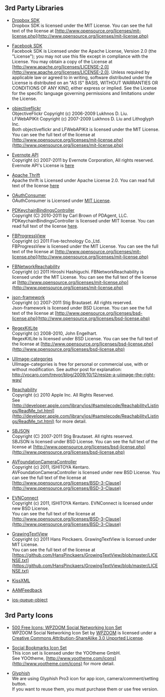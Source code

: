 3rd Party Libraries
----------------------------------
 * [Dropbox SDK](https://www.dropbox.com/developers/reference/sdk)  
    Dropbox SDK is licensed under the MIT License. You can see the full text of the license at [http://www.opensource.org/licenses/mit-license.php](http://www.opensource.org/licenses/mit-license.php)

 * [Facebook SDK](https://github.com/facebook/facebook-ios-sdk)  
    Facebook SDK is Licensed under the Apache License, Version 2.0 (the "License"); you may not use this file except in compliance with the License. You may obtain a copy of the License at [http://www.apache.org/licenses/LICENSE-2.0](http://www.apache.org/licenses/LICENSE-2.0). Unless required by applicable law or agreed to in writing, software distributed under the License is distributed on an "AS IS" BASIS, WITHOUT WARRANTIES OR CONDITIONS OF ANY KIND, either express or implied. See the License for the specific language governing permissions and limitations under the License.

 * [objectiveflickr](https://github.com/lukhnos/objectiveflickr)  
    ObjectiveFlickr Copyright (c) 2006-2009 Lukhnos D. Liu.      
    LFWebAPIKit Copyright (c) 2007-2009 Lukhnos D. Liu and Lithoglyph Inc.      
    Both objectiveflickr and LFWebAPIKit is licensed under the MIT License. You can see the full text of the license at [http://www.opensource.org/licenses/mit-license.php](http://www.opensource.org/licenses/mit-license.php)

 * [Evernote API](http://www.evernote.com/about/developer/api/)  
Copyright (c) 2007-2011 by Evernote Corporation, All rights reserved.  
Evernote API's License is [here](https://github.com/kent013/EVNConnect/blob/master/Libraries/Evernote/evernote/LICENSE.txt)
 
 * [Apache Thrift](http://thrift.apache.org/)  
Apache thrift is Licensed under Apache License 2.0. You can read full text of the license [here](https://github.com/kent013/EVNConnect/blob/master/Libraries/Evernote/thrift/APACHE-LICENSE-2.0.txt)  

 * [OAuthConsumer](http://code.google.com/p/oauthconsumer/)  
OAuthConsumer is Licensed under [MIT License](http://www.opensource.org/licenses/mit-license.php).
   
 * [PDKeychainBindingsController](https://github.com/carlbrown/PDKeychainBindingsController)  
Copyright (C) 2010-2011 by Carl Brown of PDAgent, LLC.  
PDKeychainBindingsController is licensed under MIT license. You can read full text of the license [here](https://github.com/carlbrown/PDKeychainBindingsController/blob/master/LICENSE).

 * [FBProgressView](https://github.com/dev5tec/FBProgressView)  
    Copyright (c) 2011 Five-technology Co.,Ltd.  
    FBProgressView is licensed under the MIT License. You can see the full text of the license at [http://www.opensource.org/licenses/mit-license.php](http://www.opensource.org/licenses/mit-license.php)

 * [FBNetworkReachability](https://github.com/dev5tec/FBNetworkReachability)  
    Copyright (c) 2011 Hiroshi Hashiguchi.
    FBNetworkReachability is licensed under the MIT License. You can see the full text of the license at [http://www.opensource.org/licenses/mit-license.php](http://www.opensource.org/licenses/mit-license.php)

 * [json-framework](https://github.com/stig/json-framework/)  
    Copyright (c) 2007-2011 Stig Brautaset. All rights reserved.  
    Json-framework is licensed under BSD License. You can see the full text of the license at [http://www.opensource.org/licenses/bsd-license.php](http://www.opensource.org/licenses/bsd-license.php)

 * [RegexKitLite](http://regexkit.sourceforge.net/RegexKitLite/)  
    Copyright (c) 2008-2010, John Engelhart.  
    RegexKitLite is licensed under BSD License. You can see the full text of the license at [http://www.opensource.org/licenses/bsd-license.php](http://www.opensource.org/licenses/bsd-license.php)

 * [UIImage-categories](https://github.com/jchatard/UIImage-categories)  
    UIImage-categories is free for personal or commercial use, with or without modification.
    See author post for explanation: http://vocaro.com/trevor/blog/2009/10/12/resize-a-uiimage-the-right-way/

 * [Reachability](http://developer.apple.com/library/ios/#samplecode/Reachability/Introduction/Intro.html)  
    Copyright (c) 2010 Apple Inc. All Rights Reserved.  
    See [http://developer.apple.com/library/ios/#samplecode/Reachability/Listings/ReadMe_txt.html](http://developer.apple.com/library/ios/#samplecode/Reachability/Listings/ReadMe_txt.html) for more detail.

 * [SBJSON](https://github.com/stig/json-framework/)  
    Copyright (C) 2007-2011 Stig Brautaset. All rights reserved.  
    SBJSON is licensed under BSD License. You can see the full text of the license at [http://www.opensource.org/licenses/bsd-license.php](http://www.opensource.org/licenses/bsd-license.php)

 * [AVFoundationCameraController](https://github.com/kent013/AVFoundationCameraController)  
    Copyright (c) 2011, ISHITOYA Kentaro.  
    AVFoundationCameraController is licensed under new BSD License. You can see the full text of the license at [http://www.opensource.org/licenses/BSD-3-Clause](http://www.opensource.org/licenses/BSD-3-Clause)

 * [EVNConnect](https://github.com/kent013/EVNConnect)  
Copyright (c) 2011, ISHITOYA Kentaro. 
EVNConnect is licensed under new BSD License.  
You can see the full text of the license at [http://www.opensource.org/licenses/BSD-3-Clause](http://www.opensource.org/licenses/BSD-3-Clause)

 * [GrawingTextView](https://github.com/kent013/EVNConnect)  
Copyright (c) 2011 Hans Pinckaers. 
GrawingTextView is licensed under MIT License.  
You can see the full text of the license at [https://github.com/HansPinckaers/GrowingTextView/blob/master/LICENSE.txt](https://github.com/HansPinckaers/GrowingTextView/blob/master/LICENSE.txt)


 * [KissXML](https://github.com/ddeville/KissXML)  
 * [AAMFeedback](https://github.com/fladdict/AAMFeedback)
 * [ios-queue-object](https://github.com/esromneb/ios-queue-object/)

3rd Party Icons
-----------------
 * [500 Free Icons: WPZOOM Social Networking Icon Set](http://creativecommons.org/licenses/by-sa/3.0/)     
    WPZOOM Social Networking Icon Set by [WPZOOM](http://www.wpzoom.com/) is licensed under a [Creative Commons Attribution-ShareAlike 3.0 Unported License](http://creativecommons.org/licenses/by-sa/3.0/).

 * [Social Bookmarks Icon Set](http://www.yootheme.com/icons/freebies)  
    This icon set is licensed under the YOOtheme GmbH.   
    See YOOtheme, [http://www.yootheme.com/icons](http://www.yootheme.com/icons) for more detail.

 * [Glyphish](http://glyphish.com/)  
    We are using Glyphish Pro3 icon for app icon, camera/comment/setting button.  
    If you want to reuse them, you must purchase them or use free version. 
  
